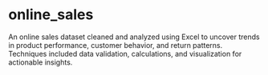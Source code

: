 # online_sales
An online sales dataset cleaned and analyzed using Excel to uncover trends in product performance, customer behavior, and return patterns. Techniques included data validation, calculations, and visualization for actionable insights.
